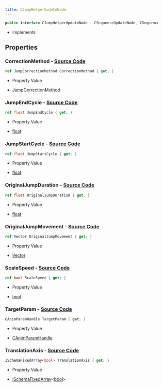 ```yaml
---
title: CJumpHelperUpdateNode
---
```


```csharp
public interface CJumpHelperUpdateNode : CSequenceUpdateNode, CSequenceUpdateNodeBase, CLeafUpdateNode, CAnimUpdateNodeBase, ISchemaClass<CAnimUpdateNodeBase>, ISchemaClass<CLeafUpdateNode>, ISchemaClass<CSequenceUpdateNodeBase>, ISchemaClass<CSequenceUpdateNode>, ISchemaClass<CJumpHelperUpdateNode>, ISchemaField, ISchemaClass, INativeHandle
```

- Implements

## Properties

### **CorrectionMethod** - [Source Code](https://github.com/swiftly-solution/swiftlys2/blob/main/managed/src/SwiftlyS2.Generated/Schemas/Interfaces/CJumpHelperUpdateNode.cs#L26)

```csharp
ref JumpCorrectionMethod CorrectionMethod { get; }
```

- Property Value

- [JumpCorrectionMethod](/docs/api/shared/schemadefinitions/jumpcorrectionmethod)

### **JumpEndCycle** - [Source Code](https://github.com/swiftly-solution/swiftlys2/blob/main/managed/src/SwiftlyS2.Generated/Schemas/Interfaces/CJumpHelperUpdateNode.cs#L24)

```csharp
ref float JumpEndCycle { get; }
```

- Property Value

- [float](https://learn.microsoft.com/dotnet/api/system.single)

### **JumpStartCycle** - [Source Code](https://github.com/swiftly-solution/swiftlys2/blob/main/managed/src/SwiftlyS2.Generated/Schemas/Interfaces/CJumpHelperUpdateNode.cs#L22)

```csharp
ref float JumpStartCycle { get; }
```

- Property Value

- [float](https://learn.microsoft.com/dotnet/api/system.single)

### **OriginalJumpDuration** - [Source Code](https://github.com/swiftly-solution/swiftlys2/blob/main/managed/src/SwiftlyS2.Generated/Schemas/Interfaces/CJumpHelperUpdateNode.cs#L20)

```csharp
ref float OriginalJumpDuration { get; }
```

- Property Value

- [float](https://learn.microsoft.com/dotnet/api/system.single)

### **OriginalJumpMovement** - [Source Code](https://github.com/swiftly-solution/swiftlys2/blob/main/managed/src/SwiftlyS2.Generated/Schemas/Interfaces/CJumpHelperUpdateNode.cs#L18)

```csharp
ref Vector OriginalJumpMovement { get; }
```

- Property Value

- [Vector](/docs/api/shared/natives/vector)

### **ScaleSpeed** - [Source Code](https://github.com/swiftly-solution/swiftlys2/blob/main/managed/src/SwiftlyS2.Generated/Schemas/Interfaces/CJumpHelperUpdateNode.cs#L30)

```csharp
ref bool ScaleSpeed { get; }
```

- Property Value

- [bool](https://learn.microsoft.com/dotnet/api/system.boolean)

### **TargetParam** - [Source Code](https://github.com/swiftly-solution/swiftlys2/blob/main/managed/src/SwiftlyS2.Generated/Schemas/Interfaces/CJumpHelperUpdateNode.cs#L16)

```csharp
CAnimParamHandle TargetParam { get; }
```

- Property Value

- [CAnimParamHandle](/docs/api/shared/schemadefinitions/canimparamhandle)

### **TranslationAxis** - [Source Code](https://github.com/swiftly-solution/swiftlys2/blob/main/managed/src/SwiftlyS2.Generated/Schemas/Interfaces/CJumpHelperUpdateNode.cs#L28)

```csharp
ISchemaFixedArray<bool> TranslationAxis { get; }
```

- Property Value

- [ISchemaFixedArray](/docs/api/shared/schemas/ischemafixedarray-1)<[bool](https://learn.microsoft.com/dotnet/api/system.boolean)>

